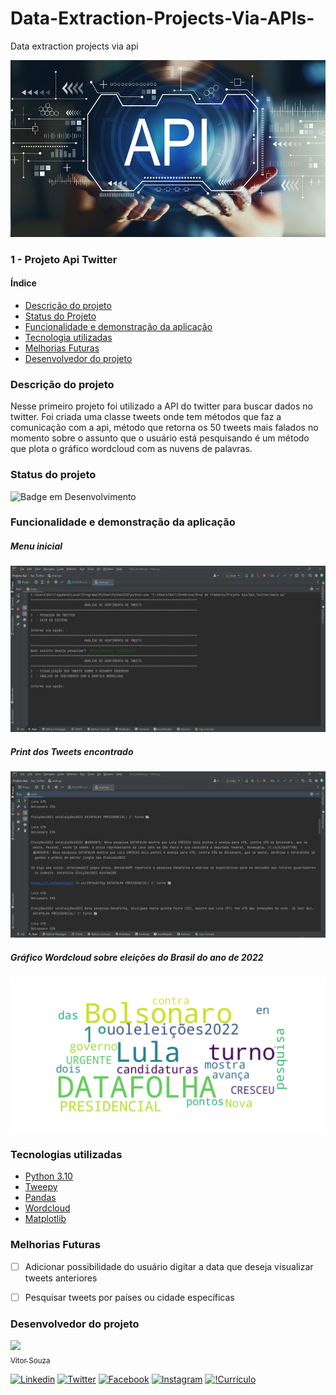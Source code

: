 # Data-Extraction-Projects-Via-APIs-
Data extraction projects via api

![Api](imagens/api.jpeg)

### 1 - Projeto Api Twitter

#### Índice

* [Descrição do projeto](#descrio-do-projeto)
* [Status do Projeto](#status-do-projeto)
* [Funcionalidade e demonstração da aplicação](#funcionalidade-e-demonstrao-da-aplicao)
* [Tecnologia utilizadas](#tecnologias-utilizadas)
* [Melhorias Futuras](#melhorias-futuras)
* [Desenvolvedor do projeto](#desenvolvedor-do-projeto)


### Descrição do projeto

Nesse primeiro projeto foi utilizado a API do twitter para buscar dados no twitter. 
Foi criada uma classe tweets onde tem métodos que faz a comunicação com a api,
método que retorna os 50 tweets mais falados no momento sobre o assunto que o
usuário está pesquisando é um método que plota o gráfico wordcloud com as 
nuvens de palavras. 


### Status do projeto
![Badge em Desenvolvimento](http://img.shields.io/static/v1?label=STATUS&message=%20CONCLUÍDO&color=GREEN&style=for-the-badge)


### Funcionalidade e demonstração da aplicação

##### Menu inicial
![Menu](imagens/tela%20inicial.JPG)

##### Print dos Tweets encontrado
![tweets](imagens/tweets.JPG)

##### Gráfico Wordcloud sobre eleições do Brasil do ano de 2022
![Gráfico Wordcloud](imagens/grafico.png)


### Tecnologias utilizadas 
* [Python 3.10](https://www.python.org/downloads/)
* [Tweepy](https://www.tweepy.org/)
* [Pandas](https://pandas.pydata.org/)
* [Wordcloud](https://pypi.org/project/wordcloud/)
* [Matplotlib](https://matplotlib.org/)

### Melhorias Futuras
- [ ] Adicionar possibilidade do usuário digitar a data que deseja visualizar tweets anteriores
- [ ] Pesquisar tweets por países ou cidade específicas 


### Desenvolvedor do projeto
[<img src="https://avatars.githubusercontent.com/u/96426356?s=400&u=cb53042cc402d962207c7a20dfb6804a580f9526&v=4" width=115><br><sub>Vitor Souza</sub> ](https://github.com/vitorhssouza) 

[![Linkedin](https://img.shields.io/badge/LinkedIn-0077B5?style=for-the-badge&logo=linkedin&logoColor=white)](https://www.linkedin.com/in/vitorhugossouza/)
[![Twitter](https://img.shields.io/badge/Twitter-%231DA1F2.svg?style=for-the-badge&logo=Twitter&logoColor=white)](https://twitter.com/VitorHSSouza10)
[![Facebook](https://img.shields.io/badge/Facebook-1877F2?style=for-the-badge&logo=facebook&logoColor=white)](https://www.facebook.com/vitorugoo.kta) 
[![Instagram](https://img.shields.io/badge/Instagram-E4405F?style=for-the-badge&logo=instagram&logoColor=white)](https://www.instagram.com/viitorsouza10/) 
[![!Currículo](https://img.shields.io/badge/website-000000?style=for-the-badge&logo=About.me&logoColor=white)](https://vitorhssouza.github.io/#home)

